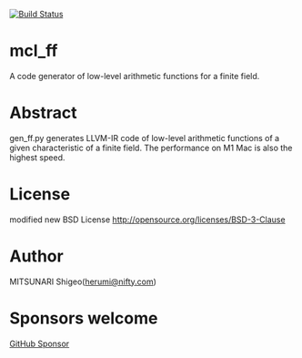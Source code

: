 [![Build Status](https://github.com/herumi/mcl_ff/actions/workflows/main.yml/badge.svg)](https://github.com/herumi/mcl_ff/actions/workflows/main.yml)

# mcl_ff

A code generator of low-level arithmetic functions for a finite field.

# Abstract

gen_ff.py generates LLVM-IR code of low-level arithmetic functions of a given characteristic of a finite field.
The performance on M1 Mac is also the highest speed.

# License

modified new BSD License
http://opensource.org/licenses/BSD-3-Clause

# Author

MITSUNARI Shigeo(herumi@nifty.com)

# Sponsors welcome
[GitHub Sponsor](https://github.com/sponsors/herumi)
